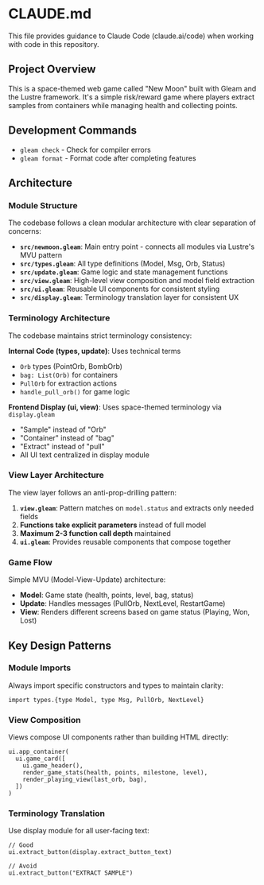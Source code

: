 # CLAUDE.md

This file provides guidance to Claude Code (claude.ai/code) when working with code in this repository.

## Project Overview

This is a space-themed web game called "New Moon" built with Gleam and the Lustre framework. It's a simple risk/reward game where players extract samples from containers while managing health and collecting points.

## Development Commands

- `gleam check` - Check for compiler errors
- `gleam format` - Format code after completing features

## Architecture

### Module Structure
The codebase follows a clean modular architecture with clear separation of concerns:

- **`src/newmoon.gleam`**: Main entry point - connects all modules via Lustre's MVU pattern
- **`src/types.gleam`**: All type definitions (Model, Msg, Orb, Status)
- **`src/update.gleam`**: Game logic and state management functions
- **`src/view.gleam`**: High-level view composition and model field extraction  
- **`src/ui.gleam`**: Reusable UI components for consistent styling
- **`src/display.gleam`**: Terminology translation layer for consistent UX

### Terminology Architecture
The codebase maintains strict terminology consistency:

**Internal Code (types, update)**: Uses technical terms
- `Orb` types (PointOrb, BombOrb)
- `bag: List(Orb)` for containers
- `PullOrb` for extraction actions
- `handle_pull_orb()` for game logic

**Frontend Display (ui, view)**: Uses space-themed terminology via `display.gleam`
- "Sample" instead of "Orb"
- "Container" instead of "bag" 
- "Extract" instead of "pull"
- All UI text centralized in display module

### View Layer Architecture
The view layer follows an anti-prop-drilling pattern:

1. **`view.gleam`**: Pattern matches on `model.status` and extracts only needed fields
2. **Functions take explicit parameters** instead of full model
3. **Maximum 2-3 function call depth** maintained
4. **`ui.gleam`**: Provides reusable components that compose together

### Game Flow
Simple MVU (Model-View-Update) architecture:
- **Model**: Game state (health, points, level, bag, status)
- **Update**: Handles messages (PullOrb, NextLevel, RestartGame)  
- **View**: Renders different screens based on game status (Playing, Won, Lost)

## Key Design Patterns

### Module Imports
Always import specific constructors and types to maintain clarity:
```gleam
import types.{type Model, type Msg, PullOrb, NextLevel}
```

### View Composition
Views compose UI components rather than building HTML directly:
```gleam
ui.app_container(
  ui.game_card([
    ui.game_header(),
    render_game_stats(health, points, milestone, level),
    render_playing_view(last_orb, bag),
  ])
)
```

### Terminology Translation
Use display module for all user-facing text:
```gleam
// Good
ui.extract_button(display.extract_button_text)

// Avoid
ui.extract_button("EXTRACT SAMPLE")
```
